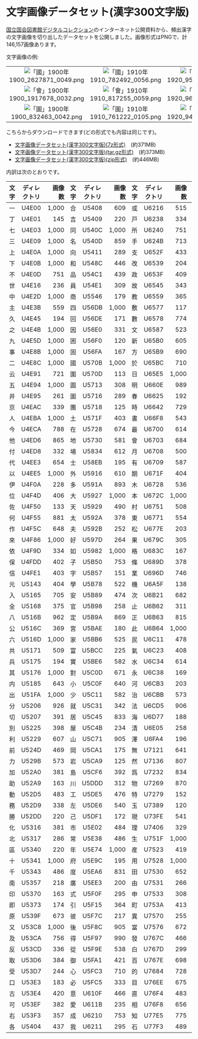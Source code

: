 文字画像データセット(漢字300文字版)
====================

[国立国会図書館デジタルコレクション](http://dl.ndl.go.jp/)のインターネット公開資料から、頻出漢字の文字画像を切り出したデータセットを公開しました。画像形式はPNGで、計146,157画像あります。

文字画像の例:

<table ~~~ style="table-layout:fixed;width:100%;">
<tbody>
<tr>
<td align="center" ~~~ style="word-wrap:break-word;"><img alt="「國」1900年" src="https://lab.ndl.go.jp/oldfile/1900_2627871_0049.png" title="「國」1900年"/><br/>1900_2627871_0049.png</td>
<td align="center" ~~~ style="word-wrap:break-word;"><img alt="「國」1910年" src="https://lab.ndl.go.jp/oldfile/1910_782492_0056.png" title="「國」1910年"/><br/>1910_782492_0056.png</td>
<td align="center" ~~~ style="word-wrap:break-word;"><img alt="「國」1920年" src="https://lab.ndl.go.jp/oldfile/1920_958650_0032.png" title="「國」1920年"/><br/>1920_958650_0032.png</td>
<td align="center" ~~~ style="word-wrap:break-word;"><img alt="「國」1930年" src="https://lab.ndl.go.jp/oldfile/1930_1173790_0037.png" title="「國」1930年"/><br/>1930_1173790_0037.png</td>
<td align="center" ~~~ style="word-wrap:break-word;"><img alt="「國」1940年" src="https://lab.ndl.go.jp/oldfile/1940_1047044_0115.png" title="「國」1940年"/><br/>1940_1047044_0115.png</td>
</tr>
<tr>
<td align="center" ~~~ style="word-wrap:break-word;"><img alt="「會」1900年" src="https://lab.ndl.go.jp/oldfile/1900_1917678_0032.png" title="「會」1900年"/><br/>1900_1917678_0032.png</td>
<td align="center" ~~~ style="word-wrap:break-word;"><img alt="「會」1910年" src="https://lab.ndl.go.jp/oldfile/1910_817255_0059.png" title="「會」1910年"/><br/>1910_817255_0059.png</td>
<td align="center" ~~~ style="word-wrap:break-word;"><img alt="「會」1920年" src="https://lab.ndl.go.jp/oldfile/1920_965188_0009.png" title="「會」1920年"/><br/>1920_965188_0009.png</td>
<td align="center" ~~~ style="word-wrap:break-word;"><img alt="「會」1930年" src="https://lab.ndl.go.jp/oldfile/1930_1225733_0083.png" title="「會」1930年"/><br/>1930_1225733_0083.png</td>
<td align="center" ~~~ style="word-wrap:break-word;"><img alt="「會」1940年" src="https://lab.ndl.go.jp/oldfile/1940_1918736_0071.png" title="「會」1940年"/><br/>1940_1918736_0071.png</td>
</tr>
<tr>
<td align="center" ~~~ style="word-wrap:break-word;"><img alt="「圖」1900年" src="https://lab.ndl.go.jp/oldfile/1900_832463_0042.png" title="「圖」1900年"/><br/>1900_832463_0042.png</td>
<td align="center" ~~~ style="word-wrap:break-word;"><img alt="「圖」1910年" src="https://lab.ndl.go.jp/oldfile/1910_761222_0105.png" title="「圖」1910年"/><br/>1910_761222_0105.png</td>
<td align="center" ~~~ style="word-wrap:break-word;"><img alt="「圖」1920年" src="https://lab.ndl.go.jp/oldfile/1920_943730_0098.png" title="「圖」1920年"/><br/>1920_943730_0098.png</td>
<td align="center" ~~~ style="word-wrap:break-word;"><img alt="「圖」1930年" src="https://lab.ndl.go.jp/oldfile/1930_1177710_0064.png" title="「圖」1930年"/><br/>1930_1177710_0064.png</td>
<td align="center" ~~~ style="word-wrap:break-word;"><img alt="「圖」1940年" src="https://lab.ndl.go.jp/oldfile/1940_2942238_0159.png" title="「圖」1940年"/><br/>1940_2942238_0159.png</td>
</tr>
</tbody>
</table>

こちらからダウンロードできます(どの形式でも内容は同じです)。

* [文字画像データセット(漢字300文字版)(7z形式)](http://lab.ndl.go.jp/dataset/kanji300.7z)　(約371MB)
* [文字画像データセット(漢字300文字版)(tar.gz形式)](http://lab.ndl.go.jp/dataset/kanji300.tar.gz)　(約373MB)
* [文字画像データセット(漢字300文字版)(zip形式)](http://lab.ndl.go.jp/dataset/kanji300.zip)　(約446MB)

内訳は次のとおりです。

文字 | ディレクトリ |   画像数 | 文字 | ディレクトリ |   画像数 | 文字 | ディレクトリ |   画像数 | 文字 | ディレクトリ |   画像数
:--:|:------:| -----:|:--:|:------:| -----:|:--:|:------:| -----:|:--:|:------:| -----:
一  | U4E00  | 1,000 | 合  | U5408  |   609 | 或  | U6216  |   515 | 社  | U793E  |   300
丁  | U4E01  |   145 | 吉  | U5409  |   220 | 戸  | U6238  |   334 | 科  | U79D1  |   179
七  | U4E03  | 1,000 | 同  | U540C  | 1,000 | 所  | U6240  |   751 | 種  | U7A2E  |   638
三  | U4E09  | 1,000 | 名  | U540D  |   859 | 手  | U624B  |   713 | 立  | U7ACB  |   885
上  | U4E0A  | 1,000 | 向  | U5411  |   289 | 支  | U652F  |   433 | 第  | U7B2C  |   608
下  | U4E0B  | 1,000 | 和  | U548C  |   446 | 改  | U6539  |   204 | 等  | U7B49  |   250
不  | U4E0D  |   751 | 品  | U54C1  |   439 | 政  | U653F  |   409 | 縣  | U7E23  |   219
世  | U4E16  |   236 | 員  | U54E1  |   309 | 故  | U6545  |   343 | 總  | U7E3D  |   229
中  | U4E2D  | 1,000 | 商  | U5546  |   179 | 教  | U6559  |   365 | 置  | U7F6E  |   527
主  | U4E3B  |   559 | 四  | U56DB  | 1,000 | 敷  | U6577  |   117 | 義  | U7FA9  |   442
久  | U4E45  |   194 | 回  | U56DE  |   171 | 數  | U6578  |   774 | 考  | U8003  |   333
之  | U4E4B  | 1,000 | 因  | U56E0  |   331 | 文  | U6587  |   523 | 者  | U8005  |   421
九  | U4E5D  | 1,000 | 困  | U56F0  |   120 | 新  | U65B0  |   605 | 而  | U800C  |   518
事  | U4E8B  | 1,000 | 固  | U56FA  |   167 | 方  | U65B9  |   690 | 自  | U81EA  |   798
二  | U4E8C  | 1,000 | 國  | U570B  | 1,000 | 於  | U65BC  |   710 | 至  | U81F3  |   502
云  | U4E91  |   721 | 圍  | U570D  |   113 | 日  | U65E5  | 1,000 | 般  | U822C  |   128
五  | U4E94  | 1,000 | 圓  | U5713  |   308 | 明  | U660E  |   989 | 色  | U8272  |   326
井  | U4E95  |   261 | 圖  | U5716  |   289 | 春  | U6625  |   192 | 花  | U82B1  |   236
京  | U4EAC  |   339 | 團  | U5718  |   125 | 時  | U6642  |   729 | 若  | U82E5  |   329
人  | U4EBA  | 1,000 | 土  | U571F  |   403 | 書  | U66F8  |   543 | 英  | U82F1  |   179
今  | U4ECA  |   788 | 在  | U5728  |   674 | 最  | U6700  |   614 | 萬  | U842C  |   300
他  | U4ED6  |   865 | 地  | U5730  |   581 | 會  | U6703  |   684 | 藏  | U85CF  |   137
付  | U4ED8  |   332 | 場  | U5834  |   612 | 月  | U6708  |   500 | 處  | U8655  |   364
代  | U4EE3  |   654 | 士  | U58EB  |   195 | 有  | U6709  |   587 | 號  | U865F  |   218
以  | U4EE5  | 1,000 | 外  | U5916  |   610 | 期  | U671F  |   404 | 行  | U884C  | 1,000
伊  | U4F0A  |   228 | 多  | U591A  |   893 | 木  | U6728  |   536 | 表  | U8868  |   517
位  | U4F4D  |   406 | 大  | U5927  | 1,000 | 本  | U672C  | 1,000 | 製  | U88FD  |   269
佐  | U4F50  |   133 | 天  | U5929  |   490 | 村  | U6751  |   508 | 西  | U897F  |   460
何  | U4F55  |   881 | 太  | U592A  |   378 | 東  | U6771  |   554 | 要  | U8981  |   795
作  | U4F5C  |   648 | 夫  | U592B  |   252 | 松  | U677E  |   203 | 見  | U898B  |   721
來  | U4F86  | 1,000 | 好  | U597D  |   264 | 果  | U679C  |   305 | 親  | U89AA  |   227
依  | U4F9D  |   334 | 如  | U5982  | 1,000 | 格  | U683C  |   167 | 角  | U89D2  |   197
保  | U4FDD  |   402 | 子  | U5B50  |   753 | 條  | U689D  |   378 | 解  | U89E3  |   294
信  | U4FE1  |   403 | 字  | U5B57  |   151 | 業  | U696D  |   746 | 言  | U8A00  |   499
元  | U5143  |   404 | 學  | U5B78  |   522 | 機  | U6A5F  |   138 | 計  | U8A08  |   586
入  | U5165  |   705 | 安  | U5B89  |   474 | 次  | U6B21  |   682 | 記  | U8A18  |   284
全  | U5168  |   375 | 官  | U5B98  |   258 | 止  | U6B62  |   311 | 設  | U8A2D  |   119
八  | U516B  |   962 | 定  | U5B9A  |   869 | 正  | U6B63  |   815 | 許  | U8A31  |   150
公  | U516C  |   369 | 宮  | U5BAE  |   180 | 此  | U6B64  | 1,000 | 認  | U8A8D  |   271
六  | U516D  | 1,000 | 家  | U5BB6  |   525 | 民  | U6C11  |   478 | 調  | U8ABF  |   326
共  | U5171  |   509 | 富  | U5BCC  |   225 | 氣  | U6C23  |   408 | 論  | U8AD6  |   168
兵  | U5175  |   194 | 實  | U5BE6  |   582 | 水  | U6C34  |   614 | 費  | U8CBB  |   220
其  | U5176  | 1,000 | 對  | U5C0D  |   671 | 永  | U6C38  |   169 | 越  | U8D8A  |   138
内  | U5185  |   643 | 小  | U5C0F  |   640 | 河  | U6CB3  |   203 | 足  | U8DB3  |   236
出  | U51FA  | 1,000 | 少  | U5C11  |   582 | 治  | U6CBB  |   573 | 軍  | U8ECD  |   126
分  | U5206  |   926 | 就  | U5C31  |   342 | 法  | U6CD5  |   906 | 近  | U8FD1  |   303
切  | U5207  |   391 | 居  | U5C45  |   833 | 海  | U6D77  |   188 | 通  | U901A  |   641
別  | U5225  |   398 | 屋  | U5C4B  |   234 | 清  | U6E05  |   258 | 造  | U9020  |   223
利  | U5229  |   607 | 山  | U5C71  |   905 | 澤  | U6FA4  |   196 | 道  | U9053  |   528
前  | U524D  |   469 | 岡  | U5CA1  |   175 | 無  | U7121  |   641 | 邊  | U908A  |   163
力  | U529B  |   573 | 岩  | U5CA9  |   125 | 然  | U7136  |   807 | 郎  | U90CE  |   344
加  | U52A0  |   381 | 島  | U5CF6  |   392 | 爲  | U7232  |   834 | 郡  | U90E1  |   138
助  | U52A9  |   163 | 川  | U5DDD  |   312 | 物  | U7269  |   870 | 部  | U90E8  |   339
動  | U52D5  |   483 | 工  | U5DE5  |   476 | 特  | U7279  |   152 | 都  | U90FD  |   254
務  | U52D9  |   338 | 左  | U5DE6  |   540 | 玉  | U7389  |   120 | 重  | U91CD  |   536
勝  | U52DD  |   220 | 己  | U5DF1  |   172 | 現  | U73FE  |   541 | 野  | U91CE  |   495
化  | U5316  |   381 | 市  | U5E02  |   484 | 理  | U7406  |   329 | 量  | U91CF  |   302
北  | U5317  |   286 | 常  | U5E38  |   486 | 生  | U751F  | 1,000 | 金  | U91D1  |   249
區  | U5340  |   220 | 年  | U5E74  | 1,000 | 産  | U7523  |   419 | 長  | U9577  |   328
十  | U5341  | 1,000 | 府  | U5E9C  |   195 | 用  | U7528  | 1,000 | 門  | U9580  |   217
千  | U5343  |   486 | 度  | U5EA6  |   831 | 田  | U7530  |   652 | 開  | U958B  |   183
南  | U5357  |   218 | 廣  | U5EE3  |   200 | 由  | U7531  |   266 | 間  | U9593  |   665
印  | U5370  |   163 | 式  | U5F0F  |   295 | 申  | U7533  |   308 | 關  | U95DC  |   523
即  | U5373  |   174 | 引  | U5F15  |   364 | 町  | U753A  |   413 | 附  | U9644  |   436
原  | U539F  |   673 | 彼  | U5F7C  |   217 | 異  | U7570  |   255 | 限  | U9650  |   329
又  | U53C8  | 1,000 | 後  | U5F8C  |   905 | 當  | U7576  |   672 | 院  | U9662  |   135
及  | U53CA  |   756 | 得  | U5F97  |   990 | 發  | U767C  |   466 | 電  | U96FB  |   180
反  | U53CD  |   336 | 從  | U5F9E  |   538 | 白  | U767D  |   299 | 青  | U9752  |   116
取  | U53D6  |   384 | 御  | U5FA1  |   421 | 百  | U767E  |   698 | 面  | U9762  |   603
受  | U53D7  |   244 | 心  | U5FC3  |   710 | 的  | U7684  |   728 | 頭  | U982D  |   161
口  | U53E3  |   183 | 必  | U5FC5  |   333 | 目  | U76EE  |   675 | 額  | U984D  |   162
古  | U53E4  |   420 | 意  | U610F  |   466 | 直  | U76F4  |   483 | 類  | U985E  |   444
可  | U53EF  |   382 | 愛  | U611B  |   235 | 相  | U76F8  |   656 | 風  | U98A8  |   231
右  | U53F3  |   357 | 成  | U6210  |   753 | 知  | U77E5  |   775 | 體  | U9AD4  |   329
各  | U5404  |   437 | 我  | U6211  |   295 | 石  | U77F3  |   489 | 高  | U9AD8  |   847